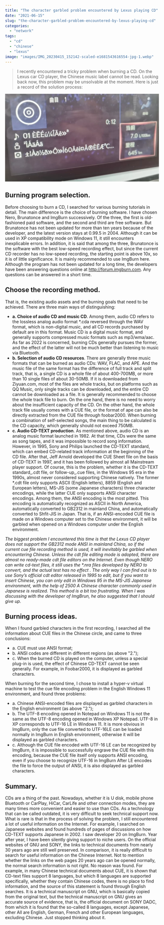 ```yaml
---
title: "The character garbled problem encountered by Lexus playing CD"
date: "2021-06-15"
slug: "the-character-garbled-problem-encountered-by-lexus-playing-cd"
categories: 
  - "network"
tags: 
  - "cd"
  - "chinese"
  - "lexus"
image: "images/IMG_20230415_152142-scaled-e1681543616554-jpg-1.webp"
---
```


> I recently encountered a tricky problem when burning a CD. On the Lexus car CD player, the Chinese music label cannot be read. Looking back now, this problem may be unsolvable at the moment. Here is just a record of the solution process:  
>   

![](images/IMG_20230415_150947-1024x584.webp)



## Burning program selection.
Before choosing to burn a CD, I searched for various burning tutorials in detail. The main difference is the choice of burning software. I have chosen Nero, Brunatonce and ImgBurn successively. Of the three, the first is old-fashioned paid software, and the second and third are free software. But Brunatonce has not been updated for more than ten years because of the developer, and the latest version stays at 0.99.5 in 2004. Although it can be used in XP compatibility mode on Windows 11, it still encounters inexplicable errors. In addition, it is said that among the three, Brunatonce is the software with the best low-speed recording effect, but since the current CD recorder has no low-speed recording, the starting point is above 10x, so it is of little significance. It is mainly recommended to use ImgBurn here. Although the program has not been updated for a long time, the developers have been answering questions online at http://forum.imgburn.com. Any questions can be answered in a short time.

##  Choose the recording method. 
That is, the existing audio assets and the burning goals that need to be achieved. There are three main ways of distinguishing:

- **a. Choice of audio CD and music CD**. Among them, audio CD refers to the lossless analog audio format \*.cda reversed through the WAV format, which is non-digital music, and all CD records purchased by default are in this format. Music CD is a digital music format, and generally supports compressed music formats such as mp3/wma/aac. As far as 2022 is concerned, burning CDs generally pursues the former, and the effect of the latter will not be much better than listening to music via Bluetooth.
- **b. Selection of audio CD resources**. There are generally three music formats that can be burned as audio CDs: WAV, FLAC, and APE. And the music file of the same format has the difference of full track and split track, that is, a single CD is a whole file of about 400-700MB, or more than 10 single files of about 30-50MB. If it is downloaded from Ziyuan.com, most of the files are whole tracks, but on platforms such as QQ Music, only single tracks can be downloaded, and the entire CD cannot be downloaded as a file. It is generally recommended to choose the whole track file to burn. On the one hand, there is no need to worry about the insufficient capacity of the CD. On the other hand, the whole track file usually comes with a CUE file, or the format of ape can also be directly extracted from the CUE file through foobar2000. When burning a combination of self-selected songs, the main thing to be calculated is the CD capacity, which generally should not exceed 750MB.
- **c. Audio CD-TEXT production**. As mentioned above, audio CD is an analog music format launched in 1982. At that time, CDs were the same as song tapes, and it was impossible to record song information. However, in 1995, Sony and Philips launched the CD-TEXT standard, which can embed CD-related track information at the beginning of the CD file. After that, Jeff Arnold developed the CUE Sheet file on the basis of CD-TEXT in 1997, and it has been followed by almost all Mainstream player support. Of course, this is the problem, whether it is the CD-TEXT standard_.cdt file, or follow-up_.cue files, in the Windows 95 era in the 1990s, almost never considered supporting Chinese natively. The former \*.cdt file only supports ASCII (English letters), 8859 (English and European letters), MS-JIS (some Japanese characters) three character encodings, while the latter CUE only supports ANSI character encodings. Among them, the ANSI encoding is the most pitted. This encoding is automatically recognized as ASCII in North America, automatically converted to GB2312 in mainland China, and automatically converted to Shfit-JIS in Japan. That is, if an ANSI-encoded CUE file is made on a Windows computer set to the Chinese environment, it will be garbled when opened on a Windows computer under the English environment.

_The biggest problem I encountered this time is that the Lexus CD player does not support the GB2312 mode ANSI in mainland China, so if the current cue file recording method is used, it will inevitably be garbled when encountering Chinese. Unless the cdt file editing mode is adopted, there are almost no ready-made cdt file editors on the Internet. Even though NERO can write cd-text files, it still uses the \*.nra files developed by NERO to convert, and the actual test has no effect . The only way I can find out is to use Sony’s official cdt editor released in 1995 to edit, but if you want to insert Chinese, you can only edit in Windows 95 in the MS-JIS Japanese environment, with the help of 2500 A Chinese character commonly used in Japanese is realized. This method is a bit too frustrating. When I was discussing with the developer of ImgBrun, he also suggested that I should give up._

## Burning process ideas.
When I found garbled characters in the first recording, I searched all the information about CUE files in the Chinese circle, and came to three conclusions:

- a. CUE must use ANSI format;
- b. ANSI codes are different in different regions (as above "2.");
- c. When the burned CD is played on the computer, unless a special plug-in is used, the effect of Chinese CD-TEXT cannot be seen generally. For example, in Foobar2000, it is displayed as garbled characters.

When burning for the second time, I chose to install a hyper-v virtual machine to test the cue file encoding problem in the English Windows 11 environment, and found three problems:

- a. Chinese ANSI-encoded files are displayed as garbled characters in the English environment (as above "2.");
- b. The UTF-8 encoding opened in Notepad on Windows 11 is not the same as the UTF-8 encoding opened in Windows XP Notepad. UTF-8 in XP corresponds to UTF-16 LE in Windows 11. It is more obvious in ImgBurn, only the cue file converted to UTF-16LE can be loaded normally in ImgBurn in English environment, otherwise it will be displayed as garbled characters.
- c. Although the CUE file encoded with UTF-16 LE can be recognized by ImgBurn, it is impossible to successfully engrave the CUE file with this encoding, because the CUE file itself only supports ANSI encoding, even if you choose to recognize UTF-16 in ImgBurn After LE encodes the file to force the output of ANSI, it is also displayed as garbled characters.

## Summary.

CDs are a thing of the past. Nowadays, whether it is U disk, mobile phone Bluetooth or CarPlay, HiCar, CarLife and other connection modes, they are many times more convenient and easier to use than CDs. As a technology that can be called outdated, it is very difficult to seek technical support now. What is rare is that in the process of solving the problem, I still encountered a lot of useful information on the Internet. For example, I searched on Japanese websites and found hundreds of pages of discussions on how CD-TEXT supports Japanese in 2002. I saw developer 20 on ImgBurn. Year after year, I have been silently giving support to niche users. On the official websites of GNU and SONY, the links to technical documents from nearly 30 years ago are still well preserved. In comparison, it is really difficult to search for useful information on the Chinese Internet. Not to mention whether the links on the web pages 20 years ago can be opened normally, the normal search information is not right. No reason was found. For example, in many Chinese technical documents about CUE, it is shown that CD-text files support 8 languages, but which 8 languages are supported specifically, whether they contain Chinese codes, there is no place to find information, and the source of this statement is found through English searches. It is a technical manuscript on GNU, which is basically copied from the original text, but the technical manuscript on GNU gives an accurate source of evidence, that is, the official document on SONY DADC, from which it is found that the so-called 8 languages, except Japanese, other All are English, German, French and other European languages, excluding Chinese. Just stopped thinking about it.
